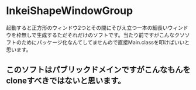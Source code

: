 # InkeiShapeWindowGroup
起動すると正方形のウィンドウ2つとその間にそびえ立つ一本の細長いウィンドウを枠無しで生成するただそれだけのソフトです。当たり前ですがこんなクソソフトのためにパッケージ化なんてしてませんので直接Main.classを叩けばいいと思います。

## このソフトはパブリックドメインですがこんなもんをcloneすべきではないと思います。
